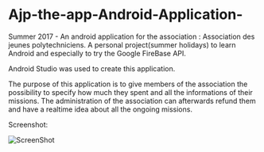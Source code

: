 # Ajp-the-app-Android-Application-
Summer 2017 - An android application for the association : Association des jeunes polytechniciens. A personal project(summer holidays) to learn Android and especially to try the Google FireBase API.

Android Studio was used to create this application. <br>

The purpose of this application is to give members of the association the possibility to specify how much they spent and all the informations of their missions. The administration of the association can afterwards refund them and have a realtime idea about all the ongoing missions.<br>

Screenshot: 

![ScreenShot](https://i.imgur.com/8r4PC93.png)




